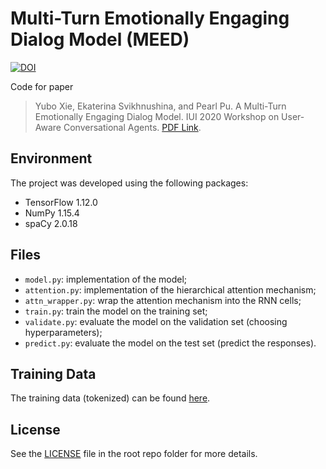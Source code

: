 # Multi-Turn Emotionally Engaging Dialog Model (MEED)

[![DOI](https://zenodo.org/badge/209135468.svg)](https://zenodo.org/badge/latestdoi/209135468)

Code for paper
> Yubo Xie, Ekaterina Svikhnushina, and Pearl Pu. A Multi-Turn Emotionally Engaging Dialog Model.
> IUI 2020 Workshop on User-Aware Conversational Agents. [PDF Link](https://arxiv.org/pdf/1908.07816.pdf).

## Environment
The project was developed using the following packages:
- TensorFlow 1.12.0
- NumPy 1.15.4
- spaCy 2.0.18

## Files
- `model.py`: implementation of the model;
- `attention.py`: implementation of the hierarchical attention mechanism;
- `attn_wrapper.py`: wrap the attention mechanism into the RNN cells;
- `train.py`: train the model on the training set;
- `validate.py`: evaluate the model on the validation set (choosing hyperparameters);
- `predict.py`: evaluate the model on the test set (predict the responses).

## Training Data
The training data (tokenized) can be found [here](https://drive.google.com/drive/folders/1mDV4nsN6x8Fw8j1SbLLp0mzLt3ytZWoR?usp=sharing).

## License
See the [LICENSE](LICENSE) file in the root repo folder for more details.
